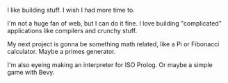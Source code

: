 I like building stuff. I wish I had more time to.

I'm not a huge fan of web, but I can do it fine. I love building "complicated" applications like compilers and crunchy stuff.

My next project is gonna be something math related, like a Pi or Fibonacci calculator. Maybe a primes generator.

I'm also eyeing making an interpreter for ISO Prolog. Or maybe a simple game with Bevy.
